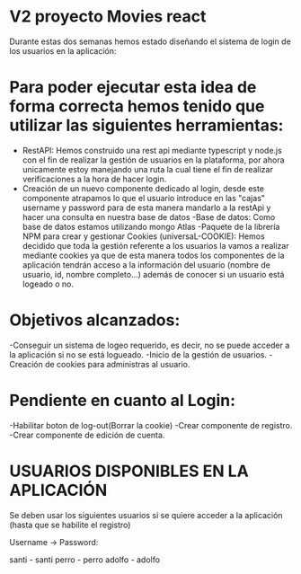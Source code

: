 # V2 proyecto Movies react

Durante estas dos semanas hemos estado diseñando el sistema de login de los usuarios en la aplicación:

# Para poder ejecutar esta idea de forma correcta hemos tenido que utilizar las siguientes herramientas:

- RestAPI: Hemos construido una rest api mediante typescript y node.js con el fin de realizar la gestión de usuarios en la plataforma, por ahora
unicamente estoy manejando una ruta la cual tiene el fin de realizar verificaciones a la hora de hacer login.
- Creación de un nuevo componente dedicado al login, desde este componente atrapamos lo que el usuario introduce en las "cajas" username y password para de esta manera mandarlo a la restApi y hacer una consulta en nuestra base de datos
-Base de datos: Como base de datos estamos utilizando mongo Atlas
-Paquete de la librería NPM para crear y gestionar Cookies (universaL-COOKIE): Hemos decidido que toda la gestión referente a los usuarios la vamos a realizar mediante cookies ya que de esta manera todos los componentes de la aplicación tendrán acceso a la información del usuario (nombre de usuario, id, nombre completo...) además de
           conocer si un usuario está logeado o no.

# Objetivos alcanzados:

-Conseguir un sistema de logeo requerido, es decir, no se puede acceder a la aplicación si no se está logueado.
-Inicio de la gestión de usuarios.
-Creación de cookies para administras al usuario.
         
# Pendiente en cuanto al Login:

-Habilitar boton de log-out(Borrar la cookie)
-Crear componente de registro.
-Crear componente de edición de cuenta.
         
 # USUARIOS DISPONIBLES EN LA APLICACIÓN
 Se deben usar los siguientes usuarios si se quiere acceder a la aplicación (hasta que se habilite el registro)
 
 Username -> Password:
 
 santi - santi
 perro - perro
 adolfo - adolfo
